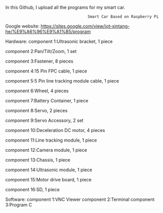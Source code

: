 In this Github, I upload all the programs for my smart car.

                                        Smart Car Based on Raspberry Pi
Google website: https://sites.google.com/view/iot-xintang-he/%E9%A6%96%E9%A1%B5/program

Hardware:
component 1:Ultrasonic bracket, 1 piece

component 2:Pan/Tilt/Zoom, 1 set

component 3:Fastener, 8 pieces

component 4:15 Pin FPC cable, 1 piece

component 5:5 Pin line tracking module cable, 1 piece

component 6:Wheel, 4 pieces

component 7:Battery Container, 1 piece

component 8:Servo, 2 pieces

component 9:Servo Accessory, 2 set

component 10:Deceleration DC motor, 4 pieces

component 11:Line tracking module, 1 piece

component 12:Camera module, 1 piece

component 13:Chassis, 1 piece

component 14:Ultrasonic module, 1 piece

component 15:Motor drive board, 1 piece

component 16:SD, 1 piece




Software:
component 1:VNC Viewer
component 2:Terminal
component 3:Program C




